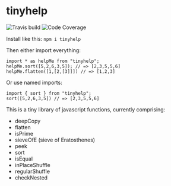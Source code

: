 # tinyhelp

![Travis build](https://img.shields.io/travis/johnptmcdonald/tinyhelp)
![Code Coverage](https://img.shields.io/codecov/c/github/johnptmcdonald/tinyhelp)

Install like this:
`npm i tinyhelp`

Then either import everything:

```
import * as helpMe from "tinyhelp";
helpMe.sort([5,2,6,3,5]); // => [2,3,5,5,6]
helpMe.flatten([1,[2,[3]]]) // => [1,2,3]
```

Or use named imports:

```
import { sort } from "tinyhelp";
sort([5,2,6,3,5]) // => [2,3,5,5,6]

```

This is a tiny library of javascript functions, currently comprising:

- deepCopy
- flatten
- isPrime
- sieveOfE (sieve of Eratosthenes)
- peek
- sort
- isEqual
- inPlaceShuffle
- regularShuffle
- checkNested

